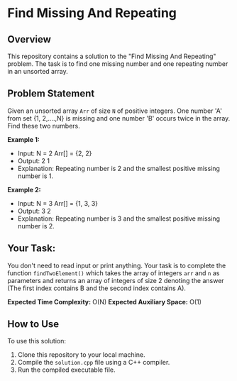 # Find Missing And Repeating

## Overview

This repository contains a solution to the "Find Missing And Repeating" problem. The task is to find one missing number and one repeating number in an unsorted array.

## Problem Statement

Given an unsorted array `Arr` of size `N` of positive integers. One number 'A' from set {1, 2,....,N} is missing and one number 'B' occurs twice in the array. Find these two numbers.

**Example 1:**
- Input:
  N = 2
  Arr[] = {2, 2}
- Output: 2 1
- Explanation: Repeating number is 2 and the smallest positive missing number is 1.

**Example 2:**
- Input:
  N = 3
  Arr[] = {1, 3, 3}
- Output: 3 2
- Explanation: Repeating number is 3 and the smallest positive missing number is 2.

## Your Task:

You don't need to read input or print anything. Your task is to complete the function `findTwoElement()` which takes the array of integers `arr` and `n` as parameters and returns an array of integers of size 2 denoting the answer (The first index contains B and the second index contains A).

**Expected Time Complexity:** O(N)
**Expected Auxiliary Space:** O(1)

## How to Use

To use this solution:

1. Clone this repository to your local machine.
2. Compile the `solution.cpp` file using a C++ compiler.
3. Run the compiled executable file.

